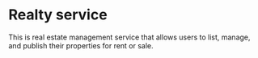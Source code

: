 # Realty service
This is real estate management service that allows users to list, manage, and publish their properties for rent or sale.


